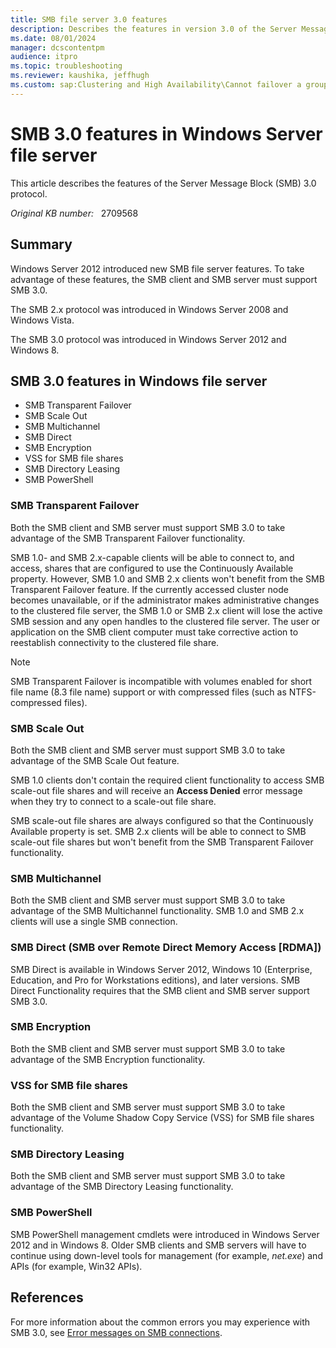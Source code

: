 ```yaml
---
title: SMB file server 3.0 features
description: Describes the features in version 3.0 of the Server Message Block (SMB) protocol.
ms.date: 08/01/2024
manager: dcscontentpm
audience: itpro
ms.topic: troubleshooting
ms.reviewer: kaushika, jeffhugh
ms.custom: sap:Clustering and High Availability\Cannot failover a group, csstroubleshoot
---
```

# SMB 3.0 features in Windows Server file server

This article describes the features of the Server Message Block (SMB) 3.0 protocol.

_Original KB number:_ &nbsp; 2709568

## Summary

Windows Server 2012 introduced new SMB file server features. To take advantage of these features, the SMB client and SMB server must support SMB 3.0.

The SMB 2.x protocol was introduced in Windows Server 2008 and Windows Vista.

The SMB 3.0 protocol was introduced in Windows Server 2012 and Windows 8.

## SMB 3.0 features in Windows file server

- SMB Transparent Failover
- SMB Scale Out
- SMB Multichannel
- SMB Direct
- SMB Encryption
- VSS for SMB file shares
- SMB Directory Leasing
- SMB PowerShell

### SMB Transparent Failover

Both the SMB client and SMB server must support SMB 3.0 to take advantage of the SMB Transparent Failover functionality.

SMB 1.0- and SMB 2.x-capable clients will be able to connect to, and access, shares that are configured to use the Continuously Available property. However, SMB 1.0 and SMB 2.x clients won't benefit from the SMB Transparent Failover feature. If the currently accessed cluster node becomes unavailable, or if the administrator makes administrative changes to the clustered file server, the SMB 1.0 or SMB 2.x client will lose the active SMB session and any open handles to the clustered file server. The user or application on the SMB client computer must take corrective action to reestablish connectivity to the clustered file share.

> [!NOTE]
> SMB Transparent Failover is incompatible with volumes enabled for short file name (8.3 file name) support or with compressed files (such as NTFS-compressed files).

### SMB Scale Out

Both the SMB client and SMB server must support SMB 3.0 to take advantage of the SMB Scale Out feature.

SMB 1.0 clients don't contain the required client functionality to access SMB scale-out file shares and will receive an **Access Denied** error message when they try to connect to a scale-out file share.

SMB scale-out file shares are always configured so that the Continuously Available property is set. SMB 2.x clients will be able to connect to SMB scale-out file shares but won't benefit from the SMB Transparent Failover functionality.

### SMB Multichannel

Both the SMB client and SMB server must support SMB 3.0 to take advantage of the SMB Multichannel functionality. SMB 1.0 and SMB 2.x clients will use a single SMB connection.

### SMB Direct (SMB over Remote Direct Memory Access [RDMA])

SMB Direct is available in Windows Server 2012, Windows 10 (Enterprise, Education, and Pro for Workstations editions), and later versions. SMB Direct Functionality requires that the SMB client and SMB server support SMB 3.0.

### SMB Encryption

Both the SMB client and SMB server must support SMB 3.0 to take advantage of the SMB Encryption functionality.

### VSS for SMB file shares

Both the SMB client and SMB server must support SMB 3.0 to take advantage of the Volume Shadow Copy Service (VSS) for SMB file shares functionality.

### SMB Directory Leasing

Both the SMB client and SMB server must support SMB 3.0 to take advantage of the SMB Directory Leasing functionality.

### SMB PowerShell

SMB PowerShell management cmdlets were introduced in Windows Server 2012 and in Windows 8. Older SMB clients and SMB servers will have to continue using down-level tools for management (for example, *net.exe*) and APIs (for example, Win32 APIs).

## References

For more information about the common errors you may experience with SMB 3.0, see [Error messages on SMB connections](https://support.microsoft.com/help/2686098).
